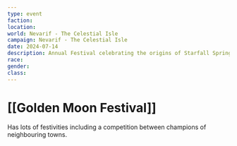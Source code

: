 ```yaml
---
type: event
faction: 
location: 
world: Nevarif - The Celestial Isle
campaign: Nevarif - The Celestial Isle
date: 2024-07-14
description: Annual Festival celebrating the origins of Starfall Springs, a town made from a giant crater
race: 
gender: 
class:
---
```

# [[Golden Moon Festival]]

Has lots of festivities including a competition between champions of neighbouring towns.